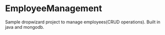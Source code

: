 # EmployeeManagement
Sample dropwizard project to manage employees(CRUD operations). Built in java and mongodb.
